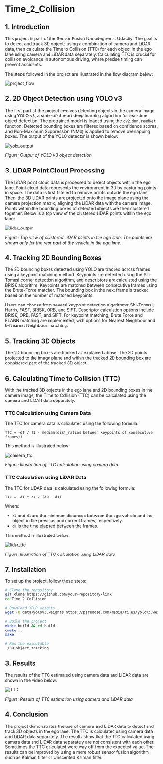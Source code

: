 # Time_2_Collision

## 1. Introduction

This project is part of the Sensor Fusion Nanodegree at Udacity. The goal is to detect and track 3D objects using a combination of camera and LiDAR data, then calculate the Time to Collision (TTC) for each object in the ego lane using camera and LiDAR data separately. Calculating TTC is crucial for collision avoidance in autonomous driving, where precise timing can prevent accidents.

The steps followed in the project are illustrated in the flow diagram below:

![project_flow](./misc/project_flow.png)

## 2. 2D Object Detection using YOLO v3

The first part of the project involves detecting objects in the camera image using YOLO v3, a state-of-the-art deep learning algorithm for real-time object detection. The pretrained model is loaded using the `cv2.dnn.readNet` function. Detected bounding boxes are filtered based on confidence scores, and Non-Maximum Suppression (NMS) is applied to remove overlapping boxes. The output of the YOLO detector is shown below:

![yolo_output](./misc/yolo.png)

*Figure: Output of YOLO v3 object detection*

## 3. LiDAR Point Cloud Processing

The LiDAR point cloud data is processed to detect objects within the ego lane. Point cloud data represents the environment in 3D by capturing points in space. The data is first filtered to remove points outside the ego lane. Then, the 3D LiDAR points are projected onto the image plane using the camera projection matrix, aligning the LiDAR data with the camera image. Points within the bounding boxes of detected objects are then clustered together. Below is a top view of the clustered LiDAR points within the ego lane:

![lidar_output](./misc/lidar_output.png)

*Figure: Top view of clustered LiDAR points in the ego lane. The points are shown only for the rear part of the vehicle in the ego lane.*

## 4. Tracking 2D Bounding Boxes

The 2D bounding boxes detected using YOLO are tracked across frames using a keypoint matching method. Keypoints are detected using the Shi-Tomasi corner detection algorithm, and descriptors are calculated using the BRISK algorithm. Keypoints are matched between consecutive frames using the Brute-Force matcher. The bounding box in the next frame is tracked based on the number of matched keypoints.

Users can choose from several keypoint detection algorithms: Shi-Tomasi, Harris, FAST, BRISK, ORB, and SIFT. Descriptor calculation options include BRISK, ORB, FAST, and SIFT. For keypoint matching, Brute Force and FLANN matching are implemented, with options for Nearest Neighbour and k-Nearest Neighbour matching.

## 5. Tracking 3D Objects

The 2D bounding boxes are tracked as explained above. The 3D points projected to the image plane and within the tracked 2D bounding box are considered part of the tracked 3D object.

## 6. Calculating Time to Collision (TTC)

With the tracked 3D objects in the ego lane and 2D bounding boxes in the camera image, the Time to Collision (TTC) can be calculated using the camera and LiDAR data separately.

### **TTC Calculation using Camera Data**
The TTC for camera data is calculated using the following formula:

```
TTC = -dT / (1 - median(dist_ratios between keypoints of consecutive frames))
```

This method is illustrated below:

![camera_ttc](./misc/ttc_camera.png)

*Figure: Illustration of TTC calculation using camera data*

### **TTC Calculation using LiDAR Data**
The TTC for LiDAR data is calculated using the following formula:


```
TTC = -dT * d1 / (d0 - d1) 
```

Where:
- `d0` and `d1` are the minimum distances between the ego vehicle and the object in the previous and current frames, respectively.
- `dT` is the time elapsed between the frames.

This method is illustrated below:

![lidar_ttc](./misc/ttc_lidar.png)

*Figure: Illustration of TTC calculation using LiDAR data*

## 7. Installation

To set up the project, follow these steps:

```bash
# Clone the repository
git clone https://github.com/your-repository-link
cd Time_2_Collision

# Download YOLO weights
wget -O data/yolov3.weights https://pjreddie.com/media/files/yolov3.weights

# Build the project
mkdir build && cd build
cmake ..
make

# Run the executable
./3D_object_tracking
```

## 3. Results

The results of the TTC estimated using camera data and LiDAR data are shown in the video below:

![TTC](misc/ttc_results.gif)

*Figure: Results of TTC estimation using camera and LiDAR data*

## 4. Conclusion

The project demonstrates the use of camera and LiDAR data to detect and track 3D objects in the ego lane. The TTC is calculated using camera data and LiDAR data separately. The results show that the TTC calculated using camera data and LiDAR data separately are not consistent with each other. Sometimes the TTC calculated were way off from the expected value. The results can be improved by using a more robust sensor fusion algorithm such as Kalman filter or Unscented Kalman filter.
